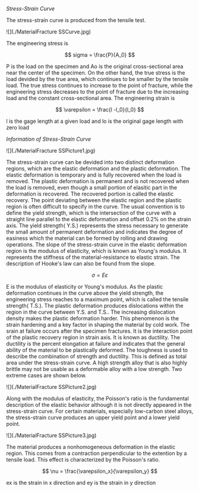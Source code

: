 

*Stress-Strain Curve*

The stress-strain curve is produced from the tensile test.


 
![](./MaterialFracture SSCurve.jpg)

 

The engineering stress is



$$
sigma = \frac{P}{A_0}
$$



P is the load on the specimen and Ao is the original cross-sectional area near the center of the specimen. On the other hand, the true stress is the load devided by the true area, which continues to be smaller by the tensile load. The true stress continues to increase to the point of fracture, while the engineering stress decreases to the point of fracture due to the increasing load and the constant cross-sectional area. The engineering strain is



$$
\varepsilon = \frac{l -l_0}{l_0}
$$



l is the gage length at a given load and lo is the original gage length with zero load

*Information of Stress-Strain Curve*



![](./MaterialFracture SSPicture1.jpg)



The stress-strain curve can be devided into two distinct deformation regions, which are the elastic deformation and the plastic deformation. The elastic deformation is temporary and is fully recovered when the load is removed. The plastic deformation is permanent and is not recovered when the load is removed, even though a small portion of elasitic part in the deformation is recovered. The recovered portion is called the elastic recovery. 
The point deviating between the elastic region and the plastic region is often difficult to specify in the curve. The usual convention is to define the yield strength, which is the intersection of the curve with a straight line parallel to the elastic deformation and offset 0.2% on the strain axis. The yield strength( Y.S.) represents the stress necessary to generate the small amount of permanent deformation and indicates the degree of easiness which the material can be formed by rolling and drawing operations. 
The slope of the stress-strain curve in the elastic deformation region is the modulus of elasticity, which is known as Young's modulus. It represents the stiffness of the material-resistance to elastic strain. The description of Hooke's law can also be found from the slope.



$$
\sigma = E\varepsilon
$$



E is the modulus of elasticity or Young's modulus. As the plastic deformation continues in the curve above the yield strength, the engineering stress reaches to a maximum point, which is called the tensile strength( T.S.). 
The plastic deformation produces dislocations within the region in the curve between Y.S. and T.S.. The increasing dislocation density makes the plastic deformation harder. This phenomenon is the strain hardening and a key factor in shaping the material by cold work.
The srain at failure occurs after the specimen fractures. It is the interaction point of the plastic recovery region in strain axis. It is known as ductility. The ductility is the percent elongation at failure and indicates that the general ability of the material to be plastically deformed.
The toughness is used to describe the combination of strength and ductility. This is defined as total area under the stress-strain curve. A high strength alloy that is also highly brittle may not be usable as a deformable alloy with a low strength. Two extreme cases are shown below.



![](./MaterialFracture SSPicture2.jpg)



Along with the modulus of elasticity, the Poisson's ratio is the fundamental description of the elastic behavior although it is not directly appeared in the stress-strain curve.
For certain materials, especially low-carbon steel alloys, the stress-strain curve produces an upper yield point and a lower yield point.



![](./MaterialFracture SSPicture3.jpg)



The material produces a nonhomogeneous deformation in the elastic region. This comes from a contraction perpendicular to the extention by a tensile load. This effect is characterized by the Poisson's ratio.



$$
\nu = \frac{\varepsilon_x}{\varepsilon_y}
$$



ex is the strain in x direction and ey is the strain in y direction